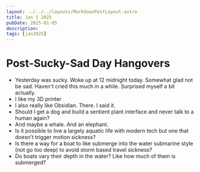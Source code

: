 ```yaml
---
layout: ../../../layouts/MarkdownPostLayout.astro
title: Jan 5 2025
pubDate: 2025-01-05
description: 
tags: [jan2025]
---
```


# Post-Sucky-Sad Day Hangovers


- Yesterday was sucky. Woke up at 12 midnight today. Somewhat glad not be sad. Haven't cried this much in a while. Surprised myself a bit actually.
- I like my 3D printer
- I also really like Obsidian. There. I said it.
- Should I get a dog and build a sentient plant interface and never talk to a human again?
- And maybe a whale. And an elephant. 
- Is it possible to live a largely aquatic life with modern tech but one that doesn't trigger motion sickness? 
- Is there a way for a boat to like submerge into the water submarine style (not go too deep) to avoid storm based travel sickness?
- Do boats vary their depth in the water? Like how much of them is submerged?



